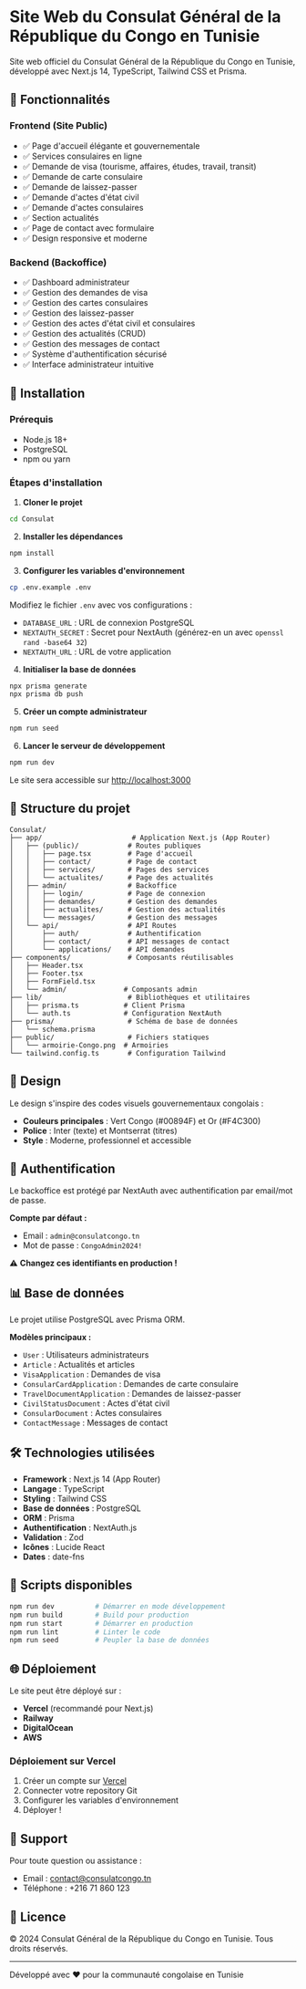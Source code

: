 # Site Web du Consulat Général de la République du Congo en Tunisie

Site web officiel du Consulat Général de la République du Congo en Tunisie, développé avec Next.js 14, TypeScript, Tailwind CSS et Prisma.

## 🌟 Fonctionnalités

### Frontend (Site Public)
- ✅ Page d'accueil élégante et gouvernementale
- ✅ Services consulaires en ligne
- ✅ Demande de visa (tourisme, affaires, études, travail, transit)
- ✅ Demande de carte consulaire
- ✅ Demande de laissez-passer
- ✅ Demande d'actes d'état civil
- ✅ Demande d'actes consulaires
- ✅ Section actualités
- ✅ Page de contact avec formulaire
- ✅ Design responsive et moderne

### Backend (Backoffice)
- ✅ Dashboard administrateur
- ✅ Gestion des demandes de visa
- ✅ Gestion des cartes consulaires
- ✅ Gestion des laissez-passer
- ✅ Gestion des actes d'état civil et consulaires
- ✅ Gestion des actualités (CRUD)
- ✅ Gestion des messages de contact
- ✅ Système d'authentification sécurisé
- ✅ Interface administrateur intuitive

## 🚀 Installation

### Prérequis
- Node.js 18+ 
- PostgreSQL
- npm ou yarn

### Étapes d'installation

1. **Cloner le projet**
```bash
cd Consulat
```

2. **Installer les dépendances**
```bash
npm install
```

3. **Configurer les variables d'environnement**
```bash
cp .env.example .env
```

Modifiez le fichier `.env` avec vos configurations :
- `DATABASE_URL` : URL de connexion PostgreSQL
- `NEXTAUTH_SECRET` : Secret pour NextAuth (générez-en un avec `openssl rand -base64 32`)
- `NEXTAUTH_URL` : URL de votre application

4. **Initialiser la base de données**
```bash
npx prisma generate
npx prisma db push
```

5. **Créer un compte administrateur**
```bash
npm run seed
```

6. **Lancer le serveur de développement**
```bash
npm run dev
```

Le site sera accessible sur [http://localhost:3000](http://localhost:3000)

## 📁 Structure du projet

```
Consulat/
├── app/                      # Application Next.js (App Router)
│   ├── (public)/            # Routes publiques
│   │   ├── page.tsx         # Page d'accueil
│   │   ├── contact/         # Page de contact
│   │   ├── services/        # Pages des services
│   │   └── actualites/      # Page des actualités
│   ├── admin/               # Backoffice
│   │   ├── login/           # Page de connexion
│   │   ├── demandes/        # Gestion des demandes
│   │   ├── actualites/      # Gestion des actualités
│   │   └── messages/        # Gestion des messages
│   └── api/                 # API Routes
│       ├── auth/            # Authentification
│       ├── contact/         # API messages de contact
│       └── applications/    # API demandes
├── components/              # Composants réutilisables
│   ├── Header.tsx
│   ├── Footer.tsx
│   ├── FormField.tsx
│   └── admin/              # Composants admin
├── lib/                     # Bibliothèques et utilitaires
│   ├── prisma.ts           # Client Prisma
│   └── auth.ts             # Configuration NextAuth
├── prisma/                  # Schéma de base de données
│   └── schema.prisma
├── public/                  # Fichiers statiques
│   └── armoirie-Congo.png  # Armoiries
└── tailwind.config.ts       # Configuration Tailwind
```

## 🎨 Design

Le design s'inspire des codes visuels gouvernementaux congolais :
- **Couleurs principales** : Vert Congo (#00894F) et Or (#F4C300)
- **Police** : Inter (texte) et Montserrat (titres)
- **Style** : Moderne, professionnel et accessible

## 🔐 Authentification

Le backoffice est protégé par NextAuth avec authentification par email/mot de passe.

**Compte par défaut :**
- Email : `admin@consulatcongo.tn`
- Mot de passe : `CongoAdmin2024!`

⚠️ **Changez ces identifiants en production !**

## 📊 Base de données

Le projet utilise PostgreSQL avec Prisma ORM.

**Modèles principaux :**
- `User` : Utilisateurs administrateurs
- `Article` : Actualités et articles
- `VisaApplication` : Demandes de visa
- `ConsularCardApplication` : Demandes de carte consulaire
- `TravelDocumentApplication` : Demandes de laissez-passer
- `CivilStatusDocument` : Actes d'état civil
- `ConsularDocument` : Actes consulaires
- `ContactMessage` : Messages de contact

## 🛠️ Technologies utilisées

- **Framework** : Next.js 14 (App Router)
- **Langage** : TypeScript
- **Styling** : Tailwind CSS
- **Base de données** : PostgreSQL
- **ORM** : Prisma
- **Authentification** : NextAuth.js
- **Validation** : Zod
- **Icônes** : Lucide React
- **Dates** : date-fns

## 📝 Scripts disponibles

```bash
npm run dev          # Démarrer en mode développement
npm run build        # Build pour production
npm run start        # Démarrer en production
npm run lint         # Linter le code
npm run seed         # Peupler la base de données
```

## 🌐 Déploiement

Le site peut être déployé sur :
- **Vercel** (recommandé pour Next.js)
- **Railway**
- **DigitalOcean**
- **AWS**

### Déploiement sur Vercel

1. Créer un compte sur [Vercel](https://vercel.com)
2. Connecter votre repository Git
3. Configurer les variables d'environnement
4. Déployer !

## 📧 Support

Pour toute question ou assistance :
- Email : contact@consulatcongo.tn
- Téléphone : +216 71 860 123

## 📄 Licence

© 2024 Consulat Général de la République du Congo en Tunisie. Tous droits réservés.

---

Développé avec ❤️ pour la communauté congolaise en Tunisie


